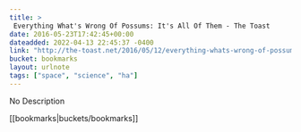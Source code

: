 ```yaml
---
title: > 
 Everything What's Wrong Of Possums: It's All Of Them - The Toast
date: 2016-05-23T17:42:45+00:00
dateadded: 2022-04-13 22:45:37 -0400
link: "http://the-toast.net/2016/05/12/everything-whats-wrong-of-possums-its-all-of-them/"
bucket: bookmarks
layout: urlnote
tags: ["space", "science", "ha"]
--- 
```

No Description
 <!-- end excerpt --> 
<div class='bucket'>[[bookmarks|buckets/bookmarks]]</div> 
